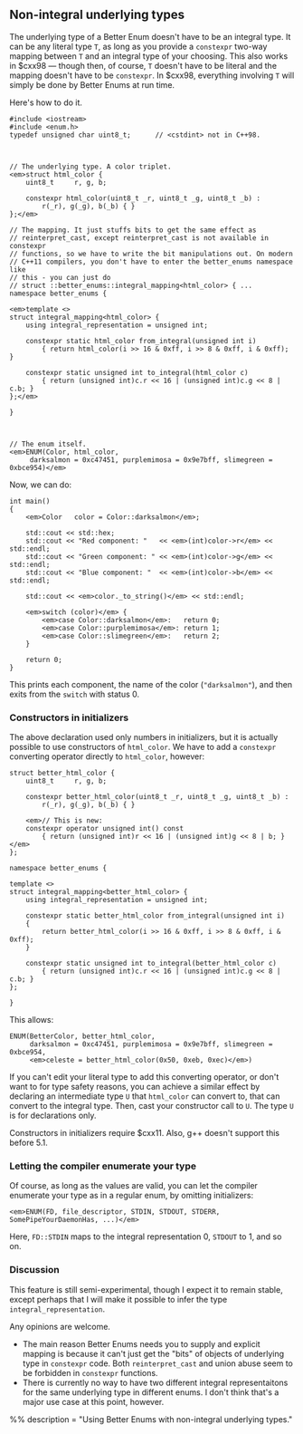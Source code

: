 ## Non-integral underlying types

The underlying type of a Better Enum doesn't have to be an integral type. It can
be any literal type `T`, as long as you provide a `constexpr` two-way mapping
between `T` and an integral type of your choosing. This also works in $cxx98
&mdash; though then, of course, `T` doesn't have to be literal and the mapping
doesn't have to be `constexpr`. In $cxx98, everything involving `T` will simply
be done by Better Enums at run time.

Here's how to do it.

    #include <iostream>
    #include <enum.h>
    typedef unsigned char uint8_t;      // <cstdint> not in C++98.



    // The underlying type. A color triplet.
    <em>struct html_color {
        uint8_t     r, g, b;

        constexpr html_color(uint8_t _r, uint8_t _g, uint8_t _b) :
            r(_r), g(_g), b(_b) { }
    };</em>

    // The mapping. It just stuffs bits to get the same effect as
    // reinterpret_cast, except reinterpret_cast is not available in constexpr
    // functions, so we have to write the bit manipulations out. On modern
    // C++11 compilers, you don't have to enter the better_enums namespace like
    // this - you can just do
    // struct ::better_enums::integral_mapping<html_color> { ...
    namespace better_enums {

    <em>template <>
    struct integral_mapping<html_color> {
        using integral_representation = unsigned int;

        constexpr static html_color from_integral(unsigned int i)
            { return html_color(i >> 16 & 0xff, i >> 8 & 0xff, i & 0xff); }

        constexpr static unsigned int to_integral(html_color c)
            { return (unsigned int)c.r << 16 | (unsigned int)c.g << 8 | c.b; }
    };</em>

    }



    // The enum itself.
    <em>ENUM(Color, html_color,
         darksalmon = 0xc47451, purplemimosa = 0x9e7bff, slimegreen = 0xbce954)</em>

Now, we can do:

    int main()
    {
        <em>Color   color = Color::darksalmon</em>;

        std::cout << std::hex;
        std::cout << "Red component: "   << <em>(int)color->r</em> << std::endl;
        std::cout << "Green component: " << <em>(int)color->g</em> << std::endl;
        std::cout << "Blue component: "  << <em>(int)color->b</em> << std::endl;

        std::cout << <em>color._to_string()</em> << std::endl;

        <em>switch (color)</em> {
            <em>case Color::darksalmon</em>:   return 0;
            <em>case Color::purplemimosa</em>: return 1;
            <em>case Color::slimegreen</em>:   return 2;
        }

        return 0;
    }

This prints each component, the name of the color (`"darksalmon"`), and then
exits from the `switch` with status 0.

### Constructors in initializers

The above declaration used only numbers in initializers, but it is actually
possible to use constructors of `html_color`. We have to add a `constexpr`
converting operator directly to `html_color`, however:

~~~comment
struct better_html_color {
    uint8_t     r, g, b;

    constexpr better_html_color(uint8_t _r, uint8_t _g, uint8_t _b) :
        r(_r), g(_g), b(_b) { }

    <em>// This is new:
    constexpr operator unsigned int() const
        { return (unsigned int)r << 16 | (unsigned int)g << 8 | b; }</em>
};

namespace better_enums {

template <>
struct integral_mapping<better_html_color> {
    using integral_representation = unsigned int;

    constexpr static better_html_color from_integral(unsigned int i)
    {
        return better_html_color(i >> 16 & 0xff, i >> 8 & 0xff, i & 0xff);
    }

    constexpr static unsigned int to_integral(better_html_color c)
        { return (unsigned int)c.r << 16 | (unsigned int)c.g << 8 | c.b; }
};

}
~~~

This allows:

~~~comment
ENUM(BetterColor, better_html_color,
     darksalmon = 0xc47451, purplemimosa = 0x9e7bff, slimegreen = 0xbce954,
     <em>celeste = better_html_color(0x50, 0xeb, 0xec)</em>)
~~~

If you can't edit your literal type to add this converting operator, or don't
want to for type safety reasons, you can achieve a similar effect by declaring
an intermediate type `U` that `html_color` can convert to, that can convert to
the integral type. Then, cast your constructor call to `U`. The type `U` is for
declarations only.

Constructors in initializers require $cxx11. Also, g++ doesn't support this
before 5.1.

### Letting the compiler enumerate your type

Of course, as long as the values are valid, you can let the compiler enumerate
your type as in a regular enum, by omitting initializers:

~~~comment
<em>ENUM(FD, file_descriptor, STDIN, STDOUT, STDERR, SomePipeYourDaemonHas, ...)</em>
~~~

Here, `FD::STDIN` maps to the integral representation 0, `STDOUT` to 1, and so
on.

### Discussion

This feature is still semi-experimental, though I expect it to remain stable,
except perhaps that I will make it possible to infer the type
`integral_representation`.

Any opinions are welcome.

- The main reason Better Enums needs you to supply and explicit mapping is
  because it can't just get the "bits" of objects of underlying type in
  `constexpr` code. Both `reinterpret_cast` and union abuse seem to be forbidden
  in `constexpr` functions.
- There is currently no way to have two different integral representaitons for
  the same underlying type in different enums. I don't think that's a major use
  case at this point, however.



%% description = "Using Better Enums with non-integral underlying types."
